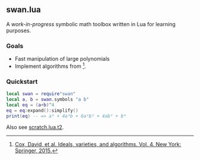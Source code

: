 ## swan.lua

A _work-in-progress_ symbolic math toolbox written in Lua for learning purposes.

### Goals

* Fast manipulation of large polynomials
* Implement algorithms from [^1].

### Quickstart

```lua
local swan = require"swan"
local a, b = swan.symbols "a b"
local eq = (a+b)^4
eq = eq:expand():simplify()
print(eq) -- => a⁴ + 4a³b + 6a²b² + 4ab³ + b⁴
```

Also see [scratch.lua.t2](test/scratch.lua.t2).

[^1]: [Cox, David, et al. Ideals, varieties, and algorithms. Vol. 4. New York: Springer, 2015.](https://link.springer.com/book/10.1007/978-3-319-16721-3)

